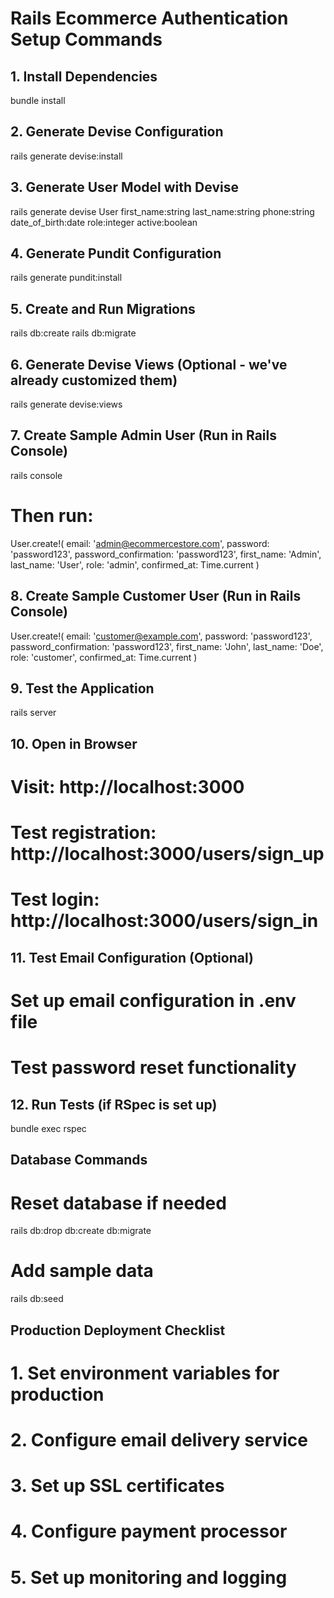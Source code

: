 # Rails Ecommerce Authentication Setup Commands

## 1. Install Dependencies
bundle install

## 2. Generate Devise Configuration
rails generate devise:install

## 3. Generate User Model with Devise
rails generate devise User first_name:string last_name:string phone:string date_of_birth:date role:integer active:boolean

## 4. Generate Pundit Configuration
rails generate pundit:install

## 5. Create and Run Migrations
rails db:create
rails db:migrate

## 6. Generate Devise Views (Optional - we've already customized them)
rails generate devise:views

## 7. Create Sample Admin User (Run in Rails Console)
rails console
# Then run:
User.create!(
  email: 'admin@ecommercestore.com',
  password: 'password123',
  password_confirmation: 'password123',
  first_name: 'Admin',
  last_name: 'User',
  role: 'admin',
  confirmed_at: Time.current
)

## 8. Create Sample Customer User (Run in Rails Console)
User.create!(
  email: 'customer@example.com',
  password: 'password123',
  password_confirmation: 'password123',
  first_name: 'John',
  last_name: 'Doe',
  role: 'customer',
  confirmed_at: Time.current
)

## 9. Test the Application
rails server

## 10. Open in Browser
# Visit: http://localhost:3000
# Test registration: http://localhost:3000/users/sign_up
# Test login: http://localhost:3000/users/sign_in

## 11. Test Email Configuration (Optional)
# Set up email configuration in .env file
# Test password reset functionality

## 12. Run Tests (if RSpec is set up)
bundle exec rspec

## Database Commands
# Reset database if needed
rails db:drop db:create db:migrate

# Add sample data
rails db:seed

## Production Deployment Checklist
# 1. Set environment variables for production
# 2. Configure email delivery service
# 3. Set up SSL certificates
# 4. Configure payment processor
# 5. Set up monitoring and logging
